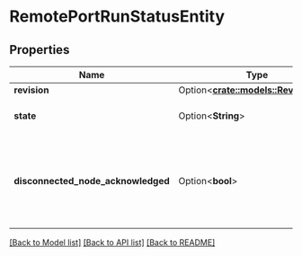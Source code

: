 # RemotePortRunStatusEntity

## Properties

Name | Type | Description | Notes
------------ | ------------- | ------------- | -------------
**revision** | Option<[**crate::models::RevisionDto**](RevisionDTO.md)> |  | [optional]
**state** | Option<**String**> | The run status of the RemotePort. | [optional]
**disconnected_node_acknowledged** | Option<**bool**> | Acknowledges that this node is disconnected to allow for mutable requests to proceed. | [optional]

[[Back to Model list]](../README.md#documentation-for-models) [[Back to API list]](../README.md#documentation-for-api-endpoints) [[Back to README]](../README.md)


